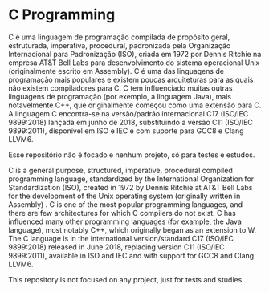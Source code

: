 # C Programming

C é uma linguagem de programação compilada de propósito geral, estruturada, imperativa, procedural, padronizada pela Organização Internacional para Padronização (ISO), criada em 1972 por Dennis Ritchie na empresa AT&T Bell Labs para desenvolvimento do sistema operacional Unix (originalmente escrito em Assembly).
C é uma das linguagens de programação mais populares e existem poucas arquiteturas para as quais não existem compiladores para C. C tem influenciado muitas outras linguagens de programação (por exemplo, a linguagem Java), mais notavelmente C++, que originalmente começou como uma extensão para C.
A linguagem C encontra-se na versão/padrão internacional C17 (ISO/IEC 9899:2018) lançada em junho de 2018, substituindo a versão C11 (ISO/IEC 9899:2011), disponível em ISO e IEC e com suporte para GCC8 e Clang LLVM6.

Esse repositório não é focado e nenhum projeto, só para testes e estudos.

C is a general purpose, structured, imperative, procedural compiled programming language, standardized by the International Organization for Standardization (ISO), created in 1972 by Dennis Ritchie at AT&T Bell Labs for the development of the Unix operating system (originally written in Assembly) .
C is one of the most popular programming languages, and there are few architectures for which C compilers do not exist. C has influenced many other programming languages (for example, the Java language), most notably C++, which originally began as an extension to W.
The C language is in the international version/standard C17 (ISO/IEC 9899:2018) released in June 2018, replacing version C11 (ISO/IEC 9899:2011), available in ISO and IEC and with support for GCC8 and Clang LLVM6.

This repository is not focused on any project, just for tests and studies.



